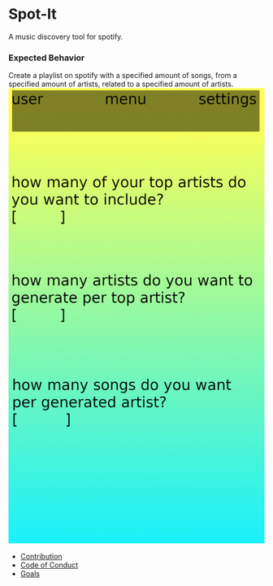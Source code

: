 # Spot-It
A music discovery tool for spotify.

### Expected Behavior
Create a playlist on spotify with a specified amount of songs, from a specified amount of artists, related to a specified amount of artists.
![App](/androidapp.png)

* [Contribution](CONTRIBUTION.md)  
* [Code of Conduct](code_of_conduct.md)  
* [Goals](GOALS.md)  
